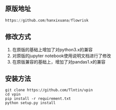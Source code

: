 ## 原版地址

```python
https://github.com/hanxixuana/flowrisk
```

## 修改方式

1. 在原版的基础上增加了对python3.x的兼容
2. 对原版的jupyter notebook使用说明文档进行了修改
3. 在原版兼容的基础上，增加了对pandas1.x的兼容

## 安装方法

```shell
git clone https://github.com/Tlntin/vpin
cd vpin
pip install -r requirement.txt
python setup.py install
```

